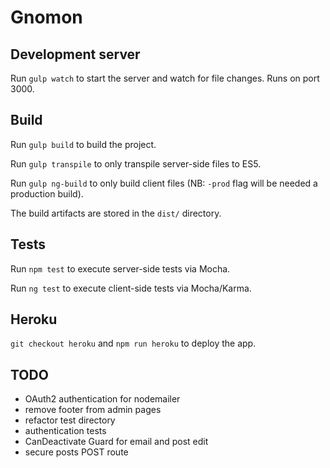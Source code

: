 # Gnomon

## Development server
Run `gulp watch` to start the server and watch for file changes. Runs on port 3000.

## Build
Run `gulp build` to build the project.

Run `gulp transpile` to only transpile server-side files to ES5.

Run `gulp ng-build` to only build client files (NB: `-prod` flag will be needed a production build).

The build artifacts are stored in the `dist/` directory. 

## Tests

Run `npm test` to execute server-side tests via Mocha.

Run `ng test` to execute client-side tests via Mocha/Karma.

## Heroku

`git checkout heroku` and `npm run heroku` to deploy the app. 

## TODO
- OAuth2 authentication for nodemailer
- remove footer from admin pages
- refactor test directory
- authentication tests
- CanDeactivate Guard for email and post edit
- secure posts POST route
